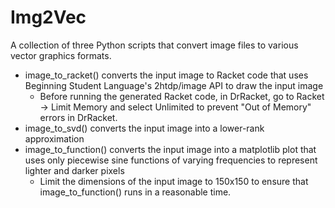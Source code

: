 # Img2Vec
A collection of three Python scripts that convert image files to various vector graphics formats.
* image_to_racket() converts the input image to Racket code that uses Beginning Student Language's 2htdp/image API to draw the input image
    * Before running the generated Racket code, in DrRacket, go to Racket -> Limit Memory and select Unlimited to prevent "Out of Memory" errors in DrRacket.
* image_to_svd() converts the input image into a lower-rank approximation
* image_to_function() converts the input image into a matplotlib plot that uses only piecewise sine functions of varying frequencies to represent lighter and darker pixels
    * Limit the dimensions of the input image to 150x150 to ensure that image_to_function() runs in a reasonable time.
